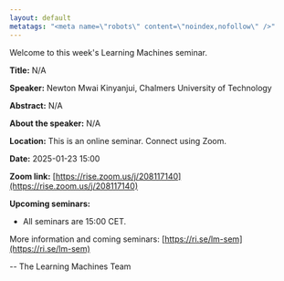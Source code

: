 ```yaml
---
layout: default
metatags: "<meta name=\"robots\" content=\"noindex,nofollow\" />"
---
```

Welcome to this week's Learning Machines seminar.

**Title:** N/A

**Speaker:** Newton Mwai Kinyanjui, Chalmers University of Technology

**Abstract:** N/A

**About the speaker:** N/A

**Location:** This is an online seminar. Connect using Zoom.

**Date:** 2025-01-23 15:00

**Zoom link:** [https://rise.zoom.us/j/208117140](https://rise.zoom.us/j/208117140)

**Upcoming seminars:**

* All seminars are 15:00 CET.

More information and coming seminars: [https://ri.se/lm-sem](https://ri.se/lm-sem)

-- The Learning Machines Team

